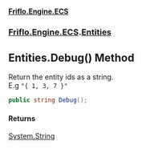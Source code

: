 #### [Friflo.Engine.ECS](index.md 'index')
### [Friflo.Engine.ECS](Friflo.Engine.ECS.md 'Friflo.Engine.ECS').[Entities](Entities.md 'Friflo.Engine.ECS.Entities')

## Entities.Debug() Method

Return the entity ids as a string.<br/>E.g `"{ 1, 3, 7 }"`

```csharp
public string Debug();
```

#### Returns
[System.String](https://docs.microsoft.com/en-us/dotnet/api/System.String 'System.String')
